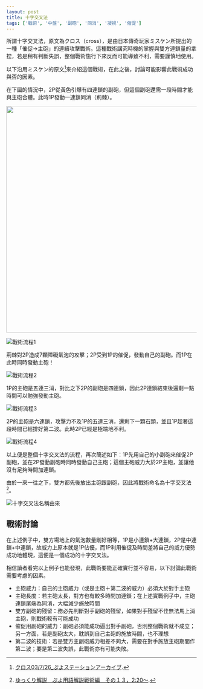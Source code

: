 ```yaml
---
layout: post
title: 十字交叉法
tags: ['戰術', '中盤', '副砲', '同消', '凝視', '催促']
---
```


所謂十字交叉法，原文為クロス（cross），是由日本傳奇玩家ミスケン所提出的一種「催促→主砲」的連續攻擊戰術。這種戰術講究時機的掌握與雙方連鎖量的拿捏，若是稍有判斷失誤，整個戰術施行下來反而可能導致不利，需要謹慎地使用。

以下沿用ミスケン的原文[^1]來介紹這個戰術，在此之後，討論可能影響此戰術成功與否的因素。

在下圖的情況中，2P從黃色引爆有四連鎖的副砲，但這個副砲還需一段時間才能與主砲合體。此時1P發動一連鎖同消（荊棘）。

<img src="https://i.imgur.com/osoMEFN.jpg" width="600">

![戰術流程1](https://i.imgur.com/osoMEFN.png)

荊棘對2P造成7顆障礙氣泡的攻擊；2P受到1P的催促，發動自己的副砲。而1P在此時同時發動主砲！

![戰術流程2](https://i.imgur.com/HgjdADH.png)

1P的主砲是五連三消，對比之下2P的副砲是四連鎖，因此2P連鎖結束後還剩一點時間可以勉強發動主砲。

![戰術流程3](https://i.imgur.com/LcIkAq7.png)

2P的主砲是六連鎖，攻擊力不及1P的五連三消，還剩下一顆石頭，並且1P趁著這段時間已經排好第二波。此時2P已經是極端地不利。

![戰術流程4](https://i.imgur.com/paytm64.png)

以上便是整個十字交叉法的流程，再次簡述如下：1P先用自己的小副砲來催促2P副砲，並在2P發動副砲時同時發動自己主砲；這個主砲威力大於2P主砲，並讓他沒有足夠時間加連鎖。

由於一來一往之下，雙方都先後放出主砲跟副砲，因此將戰術命名為十字交叉法[^2]。

![十字交叉法名稱由來](https://i.imgur.com/ELH0GF5.png)

## 戰術討論

在上述例子中，雙方場地上的氣泡數量剛好相等，1P是小連鎖+大連鎖，2P是中連鎖+中連鎖，故威力上原本就是1P佔優，而1P利用催促及時間差將自己的威力優勢成功地體現，這便是一個成功的十字交叉法。

相信讀者看完以上例子也能發現，此戰術要能正確實行並不容易，以下討論此戰術需要考慮的因素。

* 主砲威力：自己的主砲威力（或是主砲＋第二波的威力）必須大於對手主砲
* 主砲長度：若主砲太長，對方也有較多時間加連鎖；在上述實戰例子中，主砲連鎖尾端為同消，大幅減少施放時間
* 雙方副砲的殘留：務必先判斷對手副砲的殘留，如果對手殘留不佳無法馬上消主砲，則戰術較有可能成功
* 催促用副砲的威力：副砲必須能成功逼出對手副砲，否則整個戰術就不成立；另一方面，若是副砲太大，耽誤到自己主砲的施放時間，也不理想
* 第二波的技術：若是雙方主副砲威力相差不夠大，需要在對手施放主砲期間作第二波；要是第二波失誤，此戰術亦有可能失敗。

[^1]: [クロス03/7/26_ぷよステーションアーカイブ](https://puyopuyo.hatenablog.jp/entry/x_puyostation).
[^2]: [ゆっくり解説　ぷよ用語解説戦術編　その１３，2:20～](https://www.nicovideo.jp/watch/sm19856697).
